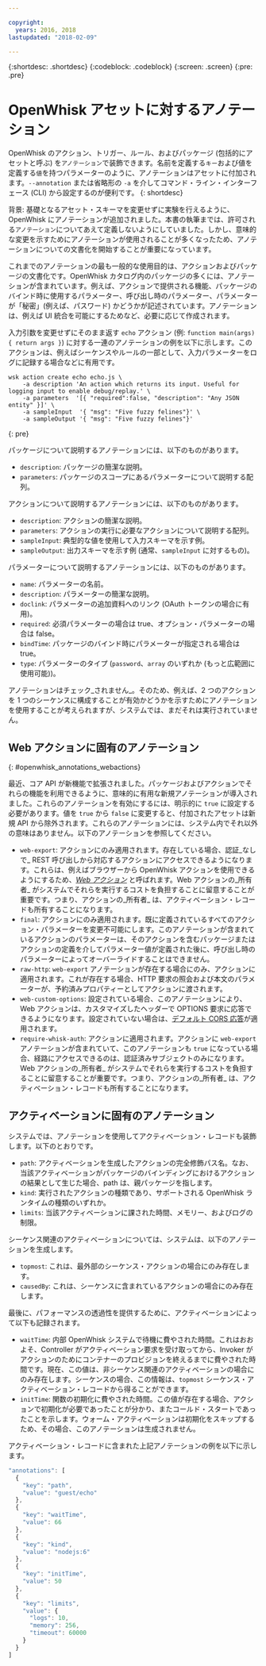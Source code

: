 ```yaml
---

copyright:
  years: 2016, 2018
lastupdated: "2018-02-09"

---
```


{:shortdesc: .shortdesc}
{:codeblock: .codeblock}
{:screen: .screen}
{:pre: .pre}

# OpenWhisk アセットに対するアノテーション

OpenWhisk のアクション、トリガー、ルール、およびパッケージ (包括的にアセットと呼ぶ) を`アノテーション`で装飾できます。名前を定義する`キー`および値を定義する`値`を持つパラメーターのように、アノテーションはアセットに付加されます。`--annotation` または省略形の `-a` を介してコマンド・ライン・インターフェース (CLI) から設定するのが便利です。
{: shortdesc}

背景: 基礎となるアセット・スキーマを変更せずに実験を行えるように、OpenWhisk にアノテーションが追加されました。本書の執筆までは、許可される`アノテーション`についてあえて定義しないようにしていました。しかし、意味的な変更を示すためにアノテーションが使用されることが多くなったため、アノテーションについての文書化を開始することが重要になっています。

これまでのアノテーションの最も一般的な使用目的は、アクションおよびパッケージの文書化です。OpenWhisk カタログ内のパッケージの多くには、アノテーションが含まれています。例えば、アクションで提供される機能、パッケージのバインド時に使用するパラメーター、呼び出し時のパラメーター、パラメーターが「秘密」(例えば、パスワード) かどうかが記述されています。アノテーションは、例えば UI 統合を可能にするためなど、必要に応じて作成されます。

入力引数を変更せずにそのまま返す `echo` アクション (例: `function main(args) { return args }`) に対する一連のアノテーションの例を以下に示します。このアクションは、例えばシーケンスやルールの一部として、入力パラメーターをログに記録する場合などに有用です。

```
wsk action create echo echo.js \
    -a description 'An action which returns its input. Useful for logging input to enable debug/replay.' \
    -a parameters  '[{ "required":false, "description": "Any JSON entity" }]' \
    -a sampleInput  '{ "msg": "Five fuzzy felines"}' \
    -a sampleOutput '{ "msg": "Five fuzzy felines"}'
```
{: pre}

パッケージについて説明するアノテーションには、以下のものがあります。

- `description`: パッケージの簡潔な説明。
- `parameters`: パッケージのスコープにあるパラメーターについて説明する配列。

アクションについて説明するアノテーションには、以下のものがあります。

- `description`: アクションの簡潔な説明。
- `parameters`: アクションの実行に必要なアクションについて説明する配列。
- `sampleInput`: 典型的な値を使用して入力スキーマを示す例。
- `sampleOutput`: 出力スキーマを示す例 (通常、`sampleInput` に対するもの)。

パラメーターについて説明するアノテーションには、以下のものがあります。

- `name`: パラメーターの名前。
- `description`: パラメーターの簡潔な説明。
- `doclink`: パラメーターの追加資料へのリンク (OAuth トークンの場合に有用)。
- `required`: 必須パラメーターの場合は true、オプション・パラメーターの場合は false。
- `bindTime`: パッケージのバインド時にパラメーターが指定される場合は true。
- `type`: パラメーターのタイプ (`password`、`array` のいずれか (もっと広範囲に使用可能))。

アノテーションはチェック_されません_。そのため、例えば、2 つのアクションを 1 つのシーケンスに構成することが有効かどうかを示すためにアノテーションを使用することが考えられますが、システムでは、まだそれは実行されていません。

## Web アクションに固有のアノテーション
{: #openwhisk_annotations_webactions}

最近、コア API が新機能で拡張されました。パッケージおよびアクションでそれらの機能を利用できるように、意味的に有用な新規アノテーションが導入されました。これらのアノテーションを有効にするには、明示的に `true` に設定する必要があります。値を `true` から `false` に変更すると、付加されたアセットは新規 API から除外されます。これらのアノテーションには、システム内でそれ以外の意味はありません。以下のアノテーションを参照してください。

- `web-export`: アクションにのみ適用されます。存在している場合、認証_なしで_ REST 呼び出しから対応するアクションにアクセスできるようになります。これらは、例えばブラウザーから OpenWhisk アクションを使用できるようにするため、[_Web アクション_](openwhisk_webactions.html) と呼ばれます。Web アクションの_所有者_ がシステムでそれらを実行するコストを負担することに留意することが重要です。つまり、アクションの_所有者_ は、アクティベーション・レコードも所有することになります。
- `final`: アクションにのみ適用されます。既に定義されているすべてのアクション・パラメーターを変更不可能にします。このアノテーションが含まれているアクションのパラメーターは、そのアクションを含むパッケージまたはアクションの定義を介してパラメーター値が定義された後に、呼び出し時のパラメーターによってオーバーライドすることはできません。
- `raw-http`: `web-export` アノテーションが存在する場合にのみ、アクションに適用されます。これが存在する場合、HTTP 要求の照会および本文のパラメーターが、予約済みプロパティーとしてアクションに渡されます。
- `web-custom-options`: 設定されている場合、このアノテーションにより、Web アクションは、カスタマイズしたヘッダーで OPTIONS 要求に応答できるようになります。設定されていない場合は、[デフォルト CORS 応答](openwhisk_webactions.html#options-requests)が適用されます。
- `require-whisk-auth`: アクションに適用されます。アクションに `web-export` アノテーションが含まれていて、このアノテーションも `true` になっている場合、経路にアクセスできるのは、認証済みサブジェクトのみになります。Web アクションの_所有者_ がシステムでそれらを実行するコストを負担することに留意することが重要です。つまり、アクションの_所有者_ は、アクティベーション・レコードも所有することになります。

## アクティベーションに固有のアノテーション

システムでは、アノテーションを使用してアクティベーション・レコードも装飾します。以下のとおりです。

- `path`: アクティベーションを生成したアクションの完全修飾パス名。なお、当該アクティベーションがパッケージのバインディングにおけるアクションの結果として生じた場合、path は、親パッケージを指します。
- `kind`: 実行されたアクションの種類であり、サポートされる OpenWhisk ランタイムの種類のいずれか。
- `limits`: 当該アクティベーションに課された時間、メモリー、およびログの制限。

シーケンス関連のアクティベーションについては、システムは、以下のアノテーションを生成します。

- `topmost`: これは、最外部のシーケンス・アクションの場合にのみ存在します。
- `causedBy`: これは、シーケンスに含まれているアクションの場合にのみ存在します。

最後に、パフォーマンスの透過性を提供するために、アクティベーションによって以下も記録されます。

- `waitTime`: 内部 OpenWhisk システムで待機に費やされた時間。これはおおよそ、Controller がアクティベーション要求を受け取ってから、Invoker がアクションのためにコンテナーのプロビジョンを終えるまでに費やされた時間です。現在、この値は、非シーケンス関連のアクティベーションの場合にのみ存在します。シーケンスの場合、この情報は、`topmost` シーケンス・アクティベーション・レコードから得ることができます。
- `initTime`: 関数の初期化に費やされた時間。この値が存在する場合、アクションで初期化が必要であったことが分かり、またコールド・スタートであったことを示します。ウォーム・アクティベーションは初期化をスキップするため、その場合、このアノテーションは生成されません。

アクティベーション・レコードに含まれた上記アノテーションの例を以下に示します。

```javascript
"annotations": [
  {
    "key": "path",
    "value": "guest/echo"
  },
  {
    "key": "waitTime",
    "value": 66
  },
  {
    "key": "kind",
    "value": "nodejs:6"
  },
  {
    "key": "initTime",
    "value": 50
  },
  {
    "key": "limits",
    "value": {
      "logs": 10,
      "memory": 256,
      "timeout": 60000
    }
  }
]
```
